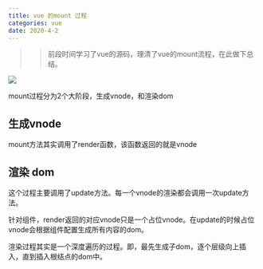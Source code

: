 ```yaml
---
title: vue 的mount 过程
categories: vue
date: 2020-4-2
---
```


>> 前段时间学习了vue的源码，理清了vue的mount流程，在此做下总结。

![](/images/2019051301.svg)

mount过程分为2个大阶段，生成vnode，和渲染dom

## 生成vnode

mount方法其实调用了render函数，该函数返回的就是vnode

## 渲染 dom

这个过程主要调用了update方法。每一个vnode的渲染都会调用一次update方法。

针对组件，render返回的对应vnode只是一个占位vnode。在update的时候占位vnode会根据组件配置生成所有内容的dom。

渲染过程其实是一个深度遍历的过程。即，最先生成子dom，逐个层级向上插入，直到插入根结点的dom中。
